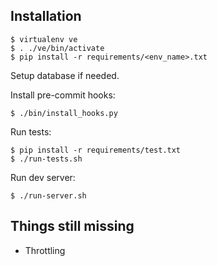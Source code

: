 ## Installation

```
$ virtualenv ve
$ . ./ve/bin/activate
$ pip install -r requirements/<env_name>.txt
```

Setup database if needed.

Install pre-commit hooks:

```
$ ./bin/install_hooks.py
```

Run tests: 

```
$ pip install -r requirements/test.txt
$ ./run-tests.sh 
```

Run dev server:

```
$ ./run-server.sh
```


## Things still missing

* Throttling
